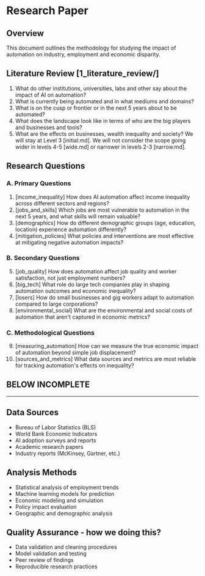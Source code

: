 # Research Paper

## Overview
This document outlines the methodology for studying the impact of automation on industry, employment and economic disparity.

## Literature Review [1_literature_review/]
1. What do other institutions, universities, labs and other say about the impact of AI on automation?
2. What is currently being automated and in what mediums and domains?
3. What is on the cusp or frontier or in the next 5 years about to be automated?
4. What does the landscape look like in terms of who are the big players and businesses and tools?
5. What are the effects on businesses, wealth inequality and society? We will stay at Level 3 [initial.md]. We will not consider the scope going wider in levels 4-5 [wide.md] or narrower in levels 2-3 [narrow.md].

## Research Questions
### A. Primary Questions
1. [income_inequality] How does AI automation affect income inequality across different sectors and regions?
2. [jobs_and_skills] Which jobs are most vulnerable to automation in the next 5 years, and what skills will remain valuable?
3. [demographics] How do different demographic groups (age, education, location) experience automation differently?
4. [mitigation_policies] What policies and interventions are most effective at mitigating negative automation impacts?
### B. Secondary Questions
5. [job_quality] How does automation affect job quality and worker satisfaction, not just employment numbers?
6. [big_tech] What role do large tech companies play in shaping automation outcomes and economic inequality?
7. [losers] How do small businesses and gig workers adapt to automation compared to large corporations?
8. [environmental_social] What are the environmental and social costs of automation that aren't captured in economic metrics?
### C. Methodological Questions
9. [measuring_automation] How can we measure the true economic impact of automation beyond simple job displacement?
10. [sources_and_metrics] What data sources and metrics are most reliable for tracking automation's effects on inequality?

## BELOW INCOMPLETE
-----------------------------------------------------------------------------
## Data Sources
- Bureau of Labor Statistics (BLS)
- World Bank Economic Indicators
- AI adoption surveys and reports
- Academic research papers
- Industry reports (McKinsey, Gartner, etc.)

## Analysis Methods
- Statistical analysis of employment trends
- Machine learning models for prediction
- Economic modeling and simulation
- Policy impact evaluation
- Geographic and demographic analysis

## Quality Assurance - how we doing this?
- Data validation and cleaning procedures
- Model validation and testing
- Peer review of findings
- Reproducible research practices 